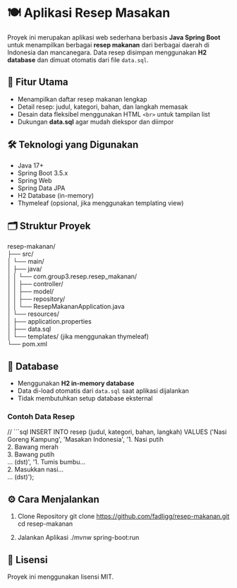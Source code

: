 # 🍽️ Aplikasi Resep Masakan

Proyek ini merupakan aplikasi web sederhana berbasis **Java Spring Boot** untuk menampilkan berbagai **resep makanan** dari berbagai daerah di Indonesia dan mancanegara. Data resep disimpan menggunakan **H2 database** dan dimuat otomatis dari file `data.sql`.

## 🚀 Fitur Utama

- Menampilkan daftar resep makanan lengkap
- Detail resep: judul, kategori, bahan, dan langkah memasak
- Desain data fleksibel menggunakan HTML `<br>` untuk tampilan list
- Dukungan **data.sql** agar mudah diekspor dan diimpor

## 🛠️ Teknologi yang Digunakan

- Java 17+
- Spring Boot 3.5.x
- Spring Web
- Spring Data JPA
- H2 Database (in-memory)
- Thymeleaf (opsional, jika menggunakan templating view)

## 🗂️ Struktur Proyek

resep-makanan/ <br>
├── src/ <br>
│ └── main/ <br>
│ ├── java/ <br>
│ │ └── com.group3.resep.resep_makanan/ <br>
│ │ ├── controller/ <br>
│ │ ├── model/ <br> 
│ │ ├── repository/ <br>
│ │ └── ResepMakananApplication.java <br>
│ └── resources/ <br>
│   ├── application.properties <br>
│   ├── data.sql <br>
│   └── templates/ (jika menggunakan thymeleaf) <br>
└── pom.xml 


## 💾 Database

- Menggunakan **H2 in-memory database**
- Data di-load otomatis dari `data.sql` saat aplikasi dijalankan
- Tidak membutuhkan setup database eksternal

### Contoh Data Resep

// ```sql
INSERT INTO resep (judul, kategori, bahan, langkah) VALUES
('Nasi Goreng Kampung', 'Masakan Indonesia', 
'1. Nasi putih<br>2. Bawang merah<br>3. Bawang putih<br>... (dst)', 
'1. Tumis bumbu...<br>2. Masukkan nasi...<br>... (dst)');

## ⚙️ Cara Menjalankan
1. Clone Repository
git clone https://github.com/fadligg/resep-makanan.git
cd resep-makanan

2. Jalankan Aplikasi
./mvnw spring-boot:run

##  📄 Lisensi
Proyek ini menggunakan lisensi MIT.
